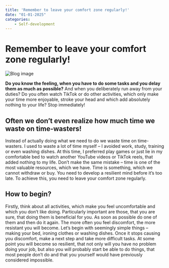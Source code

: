 ```yaml
---
title: 'Remember to leave your comfort zone regularly!'
date: "01-01-2025"
categories:
    - Self-development
---
```


# Remember to leave your comfort zone regularly!

![Blog image](/ro/ro-leave-comfort-zone.png)

**Do you know the feeling, when you have to do some tasks and you delay them as much as possible?** And when you deliberately run away from your duties? Do you often watch TikTok or do other activities, which only make your time more enjoyable, stroke your head and which add absolutely nothing to your life? Stop immediately!

## Often we don’t even realize how much time we waste on time-wasters! 

Instead of actually doing what we need to do we waste time on time-wasters. I used to waste a lot of time myself – I avoided work, study, training or even washing dishes. At this time, I preferred play games or just lie in my comfortable bed to watch another YouTube videos or TikTok reels, that added nothing to my life. Don’t make the same mistake – time is one of the most valuable resources, which we have. Time is something, which we cannot withdraw or buy. You need to develop a resilient mind before it’s too late. To achieve this, you need to leave your comfort zone regularly.

## How to begin? 

Firstly, think about all activities, which make you feel uncomfortable and which you don’t like doing. Particularly important are those, that you are sure, that doing them is beneficial for you. As soon as possible do one of them and then do it again. The more often you feel discomfort, the more resistant you will become. Let’s begin with seemingly simple things – making your bed, ironing clothes or washing dishes. Once it stops causing you discomfort, make a next step and take more difficult tasks. At some point you will become so resilient, that not only will you have no problem doing your job, but also you will probably start be able to do things, that most people don’t do and that you yourself would have previously considered impossible.